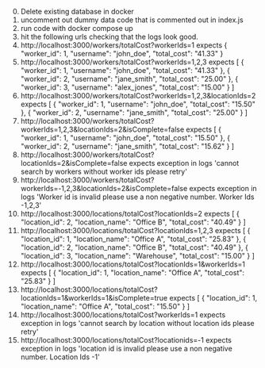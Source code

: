 0. Delete existing database in docker
1. uncomment out dummy data code that is commented out in index.js
2. run code with docker compose up
3. hit the following urls checking that the logs look good.
4. http://localhost:3000/workers/totalCost?workerIds=1 expects 
    {
        "worker_id": 1,
        "username": "john_doe",
        "total_cost": "41.33"
    }
5. http://localhost:3000/workers/totalCost?workerIds=1,2,3 expects
[
    {
        "worker_id": 1,
        "username": "john_doe",
        "total_cost": "41.33"
    },
    {
        "worker_id": 2,
        "username": "jane_smith",
        "total_cost": "25.00"
    },
    {
        "worker_id": 3,
        "username": "alex_jones",
        "total_cost": "15.00"
    }
]
6. http://localhost:3000/workers/totalCost?workerIds=1,2,3&locationIds=2 expects
[
    {
        "worker_id": 1,
        "username": "john_doe",
        "total_cost": "15.50"
    },
    {
        "worker_id": 2,
        "username": "jane_smith",
        "total_cost": "25.00"
    }
]
7. http://localhost:3000/workers/totalCost?workerIds=1,2,3&locationIds=2&isComplete=false expects
[
    {
        "worker_id": 1,
        "username": "john_doe",
        "total_cost": "15.50"
    },
    {
        "worker_id": 2,
        "username": "jane_smith",
        "total_cost": "15.62"
    }
]
8. http://localhost:3000/workers/totalCost?locationIds=2&isComplete=false expects exception in logs 'cannot search by workers without worker ids please retry'
9. http://localhost:3000/workers/totalCost?workerIds=-1,2,3&locationIds=2&isComplete=false expects exception in logs 'Worker id is invalid please use a non negative number. Worker Ids -1,2,3'
10. http://localhost:3000/locations/totalCost?locationIds=2 expects
[
    {
        "location_id": 2,
        "location_name": "Office B",
        "total_cost": "40.49"
    }
]
11. http://localhost:3000/locations/totalCost?locationIds=1,2,3 expects
[
    {
        "location_id": 1,
        "location_name": "Office A",
        "total_cost": "25.83"
    },
    {
        "location_id": 2,
        "location_name": "Office B",
        "total_cost": "40.49"
    },
    {
        "location_id": 3,
        "location_name": "Warehouse",
        "total_cost": "15.00"
    }
]
12. http://localhost:3000/locations/totalCost?locationIds=1&workerIds=1 expects
[
    {
        "location_id": 1,
        "location_name": "Office A",
        "total_cost": "25.83"
    }
]
13. http://localhost:3000/locations/totalCost?locationIds=1&workerIds=1&isComplete=true expects
[
    {
        "location_id": 1,
        "location_name": "Office A",
        "total_cost": "15.50"
    }
]
14. http://localhost:3000/locations/totalCost?workerIds=1 expects exception in logs 'cannot search by location without location ids please retry'
15. http://localhost:3000/locations/totalCost?locationids=-1 expects exception in logs 'location id is invalid please use a non negative number. Location Ids -1'